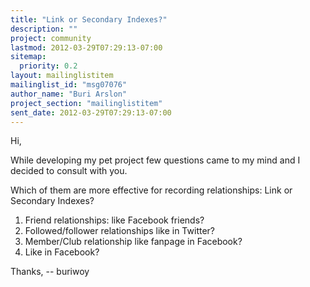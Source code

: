 ```yaml
---
title: "Link or Secondary Indexes?"
description: ""
project: community
lastmod: 2012-03-29T07:29:13-07:00
sitemap:
  priority: 0.2
layout: mailinglistitem
mailinglist_id: "msg07076"
author_name: "Buri Arslon"
project_section: "mailinglistitem"
sent_date: 2012-03-29T07:29:13-07:00
---
```



Hi,

While developing my pet project few questions came to my mind and I decided
to consult with you.

Which of them are more effective for recording relationships: Link or
Secondary Indexes?

1. Friend relationships: like Facebook friends?
2. Followed/follower relationships like in Twitter?
3. Member/Club relationship like fanpage in Facebook?
4. Like in Facebook?

Thanks,
-- buriwoy
